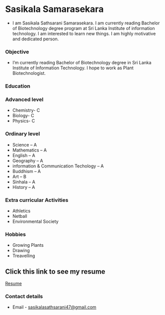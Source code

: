 # Sasikala Samarasekara
- I am Sasikala Sathsarani Samarasekara. I am currently reading Bachelor of Biotechnology degree program at Sri Lanka Institute of information technology. I am interested to learn new things. I am highly motivative and dedicated person.

### Objective 
- I’m currently reading Bachelor of Biotechnology degree in Sri Lanka 
Institute of Information Technology. I hope to work as Plant 
Biotechnologist.

### Education

### Advanced level
- Chemistry- C
- Biology- C
- Physics- C

### Ordinary level
- Science – A
- Mathematics – A
- English – A
- Geography – A
- information & Communication Techology – A
- Buddhism – A
- Art – B
- Sinhala – A
- History – A

### Extra curricular Activities
- Athletics
- Netball
- Environmental Society

### Hobbies
- Growing Plants
- Drawing
- Treavelling

## Click this link to see my resume
[Resume](https://drive.google.com/file/d/14F2gC_SGjkLDzzXeM0GDevj-zGyVdK3g/view?usp=sharing) 
### Contact details
- Email - sasikalasathsarani47@gmail.com
